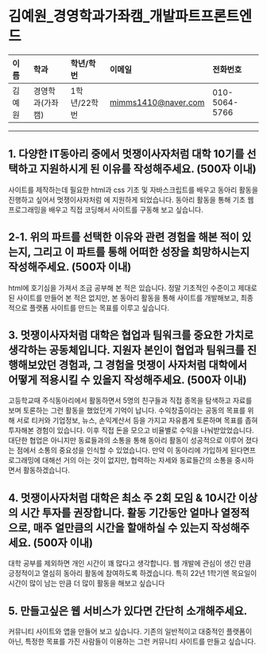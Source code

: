 # 김예원_경영학과가좌캠_개발파트프론트엔드

|이름|학과|학년/학번|이메일|전화번호
|:-|:-|:-|:-|:-|
|김예원|경영학과(가좌캠)|1학년/22학번|mimms1410@naver.com|010-5064-5766|

---
## 1. 다양한 IT동아리 중에서 멋쟁이사자처럼 대학 10기를 선택하고 지원하시게 된 이유를 작성해주세요. (500자 이내)
사이트를 제작하는데 필요한 html과 css 기초 및 자바스크립트를 배우고 동아리 활동을 진행하고 싶어서 멋쟁이사자처럼 에 지원하게 되었습니다. 동아리 활동을 통해 기초 웹 프로그래밍을 배우고 직접 코딩해서 사이트를 구동해 보고 싶습니다. 

## 2-1. 위의 파트를 선택한 이유와 관련 경험을 해본 적이 있는지, 그리고 이 파트를 통해 어떠한 성장을 희망하시는지 작성해주세요. (500자 이내)
html에 호기심을 가져서 조금 공부해 본 적은 있습니다. 정말 기초적인 수준이고 제대로 된 사이트를 만들어 본 적은 없지만, 본 동아리 활동을 통해 사이트를 개발해보고, 최종적으로 플랫폼 사이트를 만드는 목표를 이루고 싶습니다.

## 3. 멋쟁이사자처럼 대학은 협업과 팀워크를 중요한 가치로 생각하는 공동체입니다. 지원자 본인이 협업과 팀워크를 진행해보았던 경험과, 그 경험을 멋쟁이 사자처럼 대학에서 어떻게 적용시킬 수 있을지 작성해주세요. (500자 이내)
고등학교때 주식동아리에서 활동하면서 5명의 친구들과 직접 종목을 탐색하고 자료를 보며 토론하는 그런 활동을 했었던게 기억이 납니다. 수익창출이라는 공동의 목표를 위해 서로 티커와 기업정보, 뉴스, 손익계산서 등을 가지고 자유롭게 토론하며 목표를 좁혀 투자해본 경험이 있습니다. 이후 직접 돈을 모으고 비율별로 수익을 나눠받았었습니다. 대단한 협업은 아니지만 동료들과의 소통을 통해 동아리 활동이 성공적으로 이루어 졌다는 점에서 소통의 중요성을 인식할 수 있었습니다. 만약 이 동아리에 가입하게 된다면프로그래밍에 대해선 거의 아는 것이 없지만, 협력하는 자세와 동료들간의 소통을 중시하면서 활동하겠습니다.

## 4. 멋쟁이사자처럼 대학은 최소 주 2회 모임 & 10시간 이상의 시간 투자를 권장합니다. 활동 기간동안 얼마나 열정적으로, 매주 얼만큼의 시간을 할애하실 수 있는지 작성해주세요. (500자 이내)
대학 공부를 제외하면 개인 시간이 꽤 많다고 생각합니다. 웹 개발에 관심이 생긴 만큼 긍정적이고 열심히 동아리 활동에 참여하도록 하겠습니다. 특히 22년 1학기엔 목요일이 시간이 많이 남는 만큼 더 많이 활동을 해보고 싶습니다

## 5. 만들고싶은 웹 서비스가 있다면 간단히 소개해주세요.
커뮤니티 사이트와 앱을 만들어 보고 싶습니다. 기존의 일반적이고 대중적인 플랫폼이 아닌, 특정한 목표를 가진 사람들이 이용하는 그런 커뮤니티 사이트를 만들고 싶습니다.


